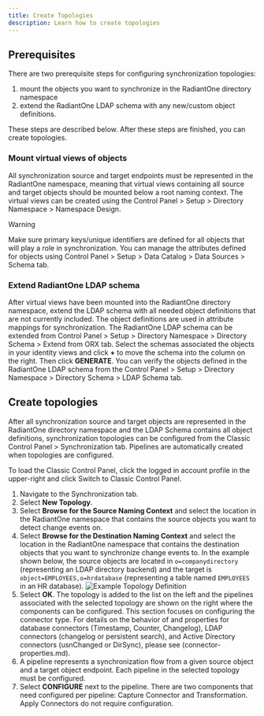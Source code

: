 ```yaml
---
title: Create Topologies
description: Learn how to create topologies
---
```


## Prerequisites

There are two prerequisite steps for configuring synchronization topologies: 
1. mount the objects you want to synchronize in the RadiantOne directory namespace
2. extend the RadiantOne LDAP schema with any new/custom object definitions.

These steps are described below. After these steps are finished, you can create topologies.

### Mount virtual views of objects

All synchronization source and target endpoints must be represented in the RadiantOne namespace, meaning that virtual views containing all source and target objects should be mounted below a root naming context. The virtual views can be created using the Control Panel > Setup > Directory Namespace > Namespace Design.

>[!warning]
>Make sure primary keys/unique identifiers are defined for all objects that will play a role in synchronization. You can manage the attributes defined for objects using Control Panel > Setup > Data Catalog > Data Sources > Schema tab.

### Extend RadiantOne LDAP schema 

After virtual views have been mounted into the RadiantOne directory namespace, extend the LDAP schema with all needed object definitions that are not currently included. The object definitions are used in attribute mappings for synchronization. The RadiantOne LDAP schema can be extended from Control Panel > Setup > Directory Namespace > Directory Schema > Extend from ORX tab. Select the schemas associated the objects in your identity views and click **+**  to move the schema into the column on the right. Then click **GENERATE**. You can verify the objects defined in the RadiantOne LDAP schema from the Control Panel > Setup > Directory Namespace > Directory Schema > LDAP Schema tab.

## Create topologies

After all synchronization source and target objects are represented in the RadiantOne directory namespace and the LDAP Schema contains all object definitions, synchronization topologies can be configured from the Classic Control Panel > Synchronization tab. Pipelines are automatically created when topologies are configured. 

To load the Classic Control Panel, click the logged in account profile in the upper-right and click Switch to Classic Control Panel.

1. Navigate to the Synchronization tab.
1. Select **New Topology**.
1. Select **Browse for the Source Naming Context** and select the location in the RadiantOne namespace that contains the source objects you want to detect change events on.
1. Select **Browse for the Destination Naming Context** and select the location in the RadiantOne namespace that contains the destination objects that you want to synchronize change events to. In the example shown below, the source objects are located in `o=companydirectory` (representing an LDAP directory backend) and the target is `object=EMPLOYEES,o=hrdatabase` (representing a table named `EMPLOYEES` in an HR database).
    ![Example Topology Definition](/Media/image22.png)
1. Select **OK**. The topology is added to the list on the left and the pipelines associated with the selected topology are shown on the right where the components can be configured.
This section focuses on configuring the connector type. For details on the behavior of and properties for database connectors (Timestamp, Counter, Changelog), LDAP connectors (changelog or persistent search), and Active Directory connectors (usnChanged or DirSync), please see (connector-properties.md).
1. A pipeline represents a synchronization flow from a given source object and a target object endpoint. Each pipeline in the selected topology must be configured.
1. Select **CONFIGURE** next to the pipeline. There are two components that need configured per pipeline: Capture Connector and Transformation. Apply Connectors do not require configuration.

